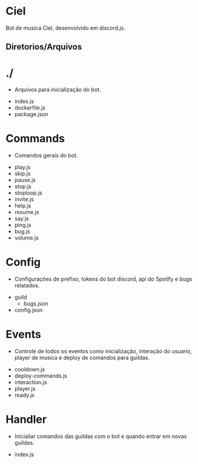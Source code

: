 # Ciel
Bot de musica Ciel, desenvolvido em discord.js.

## Diretorios/Arquivos ##

# ./

- Arquivos para inicialização do bot.
+ index.js
+ dockerfile.js
+ package.json

# Commands

- Comandos gerais do bot.
+ play.js
+ skip.js
+ pause.js
+ stop.js
+ stoploop.js
+ invite.js
+ help.js
+ resume.js
+ say.js
+ ping.js
+ bug.js
+ volume.js

# Config

- Configurações de prefixo, tokens do bot discord, api do Spotify e bugs relatados.
+ guild
    + bugs.json
+ config.json

# Events

- Controle de todos os eventos como inicialização, interação do usuario, player de musica e deploy de comandos para guildas.
+ cooldown.js
+ deploy-commands.js
+ interaction.js
+ player.js
+ ready.js

# Handler

- Inicialiar comandos das guildas com o bot e quando entrar em novas guildas.
+ index.js
